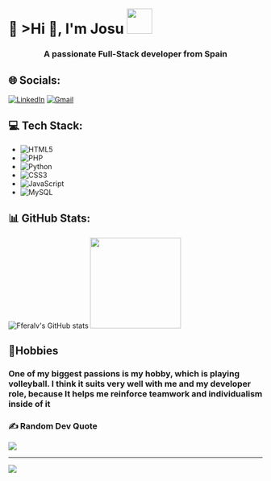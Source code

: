 # 💫 >Hi 👋, I'm Josu <img src="https://media.giphy.com/media/VgCDAzcKvsR6OM0uWg/giphy.gif" width="50">
__<h3 align="center">A passionate Full-Stack developer from Spain</h3>__

## 🌐 Socials:
[![LinkedIn](https://img.shields.io/badge/LinkedIn-%230077B5.svg?logo=linkedin&logoColor=white)](https://es.linkedin.com/pub/dir/Francisco+José/Fernández+Álvarez/es-0-España)
[![Gmail](https://img.shields.io/badge/Gmail-D14836?style=for-the-badge&logo=gmail&logoColor=white)](mailto:fferalv454@iesalmudeyne.es@gmail.com)
## 💻 Tech Stack:
+ ![HTML5](https://img.shields.io/badge/html5-%23E34F26.svg?style=for-the-badge&logo=html5&logoColor=white)
+ ![PHP](https://img.shields.io/badge/php-%23777BB4.svg?style=for-the-badge&logo=php&logoColor=white)
+ ![Python](https://img.shields.io/badge/python-3670A0?style=for-the-badge&logo=python&logoColor=ffdd54)
+ ![CSS3](https://img.shields.io/badge/css3-%231572B6.svg?style=for-the-badge&logo=css3&logoColor=white)
+ ![JavaScript](https://img.shields.io/badge/javascript-%23323330.svg?style=for-the-badge&logo=javascript&logoColor=%23F7DF1E)
+ ![MySQL](https://img.shields.io/badge/mysql-%2300f.svg?style=for-the-badge&logo=mysql&logoColor=white)

## 📊 GitHub Stats:
![Fferalv's GitHub stats](https://github-readme-stats.vercel.app/api?username=Fferalv&layout=compact&theme=github_dark)
<img height="180" src="https://github-readme-stats.vercel.app/api/top-langs/?username=Fferalv&layout=compact&theme=github_dark"/>
</div>

## 🏐Hobbies
__<h3>One of my biggest passions is my hobby, which is playing volleyball. I think it suits very well with me and my developer role, because It helps me reinforce teamwork and individualism inside of it</h3>__

### ✍️ Random Dev Quote
![](https://quotes-github-readme.vercel.app/api?type=horizontal&theme=radical)

---
[![](https://visitcount.itsvg.in/api?id=Fferalv&icon=7&color=1)](https://visitcount.itsvg.in)
